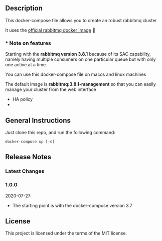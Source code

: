 ## Description

This docker-compose file allows you to create an robust rabbitmq cluster

It uses the [official rabbitmq docker image](https://hub.docker.com/_/rabbitmq?tab=description) :rocket:


### * Note on features

Starting with the **rabbitmq version 3.8.1** because of its SAC capability, namely having multiple consumers on one particular queue but with only one active at a time.

You can use this docker-compose file on macos and linux machines

The default image is **rabbitmq:3.8.1-management** so that you can easily manage your cluster from the web interface

 - HA policy
 - 

## General Instructions

Just clone this repo, and run the following command:

```
docker-compose up [-d]
```



## Release Notes

### Latest Changes

### 1.0.0

2020-07-27:

* The starting point is with the docker-compose version 3.7

## License

This project is licensed under the terms of the MIT license.
